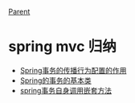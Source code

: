 [Parent](../README.md)

# spring mvc 归纳

- [Spring事务的传播行为配置的作用](spring-mvc-demo/Spring事务的传播行为研究.md)
- [Spring的事务的基本类](spring-mvc-demo/Spring的事务-1.md)
- [spring事务自身调用嵌套方法](spring-mvc-demo/spring事务研究自身调用嵌套方法.md)

